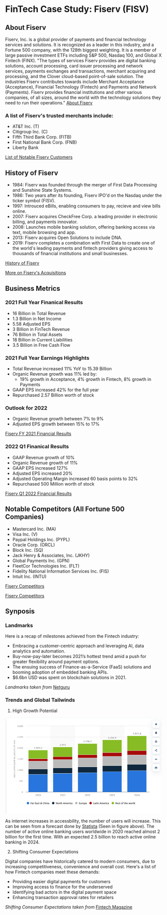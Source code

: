 # FinTech Case Study: Fiserv (FISV)

## About Fiserv

Fiserv, Inc. is a global provider of payments and financial technology services and solutions. It is recognized as a leader in this industry, and a Fortune 500 company, with the 128th biggest weighting. It is a member of large passive investment ETFs including S&P 500, Nasdaq 100, and Global X Fintech (FINX). "The types of services Fiserv provides are digital banking solutions, account processing, card issuer processing and network services, payments exchanges and transactions, merchant acquiring and processing, and the Clover cloud-based point-of-sale solution. The industries Fiserv contributes towards include Merchant Acceptance (Acceptance), Financial Technology (Fintech) and Payments and Network (Payments). Fiserv provides financial institutions and other various companies, of all sizes, around the world with the technology solutions they need to run their operations." [About Fiserv](https://investors.fiserv.com/?_ga=2.163258428.1229057823.1654039143-1450948257.1654039143)

### A list of Fiserv's trusted merchants include:

- AT&T Inc. (T)
- Citigroup Inc. (C)
- Fifth Third Bank Corp. (FITB)
- First National Bank Corp. (FNB)
- Liberty Bank

[List of Notable Fiserv Customers](https://www.featuredcustomers.com/vendor/fiserv/customers)

## History of Fiserv

 - 1984: Fiserv was founded through the merger of First Data Processing and Sunshine State Systems. 
 - 1986: Two years after its founding, Fiserv IPO'd on the Nasdaq under the ticker symbol (FISV).
 - 1997: Introuced eBills, enabling consumers to pay, recieve and view bills online.
 - 2007: Fiserv acquires CheckFree Corp. a leading provider in electronic billing, and payments innovator.
 - 2008: Launches mobile banking solution, offering banking access via text, mobile browsing and app.
 - 2013: Fiserv acquires Open Solutions to include DNA.
 - 2019: Fiserv completes a combination with First Data to create one of the world's leading payments and fintech providers giving access to thousands of financial institutions and small businesses.

[History of Fiserv](https://www.fiserv.com/en/about-fiserv.html#2020)

[More on Fiserv's Acquisitions](https://en.wikipedia.org/wiki/Fiserv)

## Business Metrics 

### 2021 Full Year Finanical Results

- 16 Billion in Total Revenue
- 1.3 Billion in Net Income
- 5.58 Adjusted EPS
- 3 Billion in FinTech Revenue
- 76 Billion in Total Assets
- 18 Billion in Current Liabilities
- 3.5 Billion in Free Cash Flow

### 2021 Full Year Earnings Highlights

- Total Revenue increased 11% YoY to 15.39 Billion 
- Organic Revenue growth was 11% led by:
    - 19% growth in Acceptance, 4% growth in Fintech, 8% growth in Payments
- GAAP EPS increased 42% for the full year
- Repurchased 2.57 Billion worth of stock

### Outlook for 2022

- Organic Revenue growth between 7% to 9%
- Adjusted EPS growth between 15% to 17%

[Fiserv FY 2021 Financial Results](https://newsroom.fiserv.com/news-releases/news-release-details/fiserv-reports-fourth-quarter-and-full-year-2021-results)

### 2022 Q1 Finanical Results

- GAAP Revenue growth of 10%
- Organic Revenue growth of 11%
- GAAP EPS increased 127%
- Adjusted EPS increased 20%
- Adjusted Operating Margin increased 60 basis points to 32%
- Repurchased 500 Million worth of stock

[Fiserv Q1 2022 Financial Results](https://newsroom.fiserv.com/news-releases/news-release-details/fiserv-reports-first-quarter-2022-results)

## Notable Competitors (All Fortune 500 Companies)

- Mastercard Inc. (MA)
- Visa Inc. (V)
- Paypal Holdings Inc. (PYPL)
- Oracle Corp. (ORCL)
- Block Inc. (SQ)
- Jack Henry & Associates, Inc. (JKHY)
- Global Payments Inc. (GPN)
- FleetCor Technologies Inc. (FLT)
- Fidelity National Information Services Inc. (FIS)
- Intuit Inc. (INTU)

[Fiserv Competitors](https://finbox.com/NASDAQGS:FISV/explorer/indexes)

[Fiserv Competitors](https://www.barchart.com/stocks/quotes/FISV/competitors?orderBy=weightedAlpha&orderDir=desc)


## Synposis 

### Landmarks

Here is a recap of milestones achieved from the Fintech industry:

- Embracing a customer-centric approach and leveraging AI, data analytics and automation.
- Buy-now-pay-later becomes 2021’s hottest trend amid a push for greater flexibility around payment options.
- The ensuing success of Finance-as-a-Service (FaaS) solutions and booming adoption of embedded banking APIs.
- $6.6bn USD was spent on blockchain solutions in 2021.

*Landmarks taken from* [Netguru](https://www.netguru.com/blog/fintech-trends-2022)

### Trends and Global Tailwinds

1. High Growth Potential

![image](Online-Banking-Users.png)

As internet increases in accessbility, the number of users will increase. This can be seen from a forecast done by [Statista](https://www.statista.com/statistics/1228757/online-banking-users-worldwide/) (Seen in figure above). The number of active online banking users worldwide in 2020 reached almost 2 billion for the first time. With an expected 2.5 billion to reach active online banking in 2024. 

2. Shifting Consumer Expectations

Digital companies have historically catered to modern consumers, due to increasing competitiveness, convenience and overall cost. Here's a list of how Fintech companies meet these demands:
- Providing easier digital payments for customers
- Improving access to finance for the underserved
- Identifying bad actors in the digital payment space
- Enhancing transaction approval rates for retailers

*Shifting Consumer Expectations taken from*  [Fintech Magazine](https://fintechmagazine.com/digital-payments/fintech-retail-trends-and-shifting-consumer-expectations)


